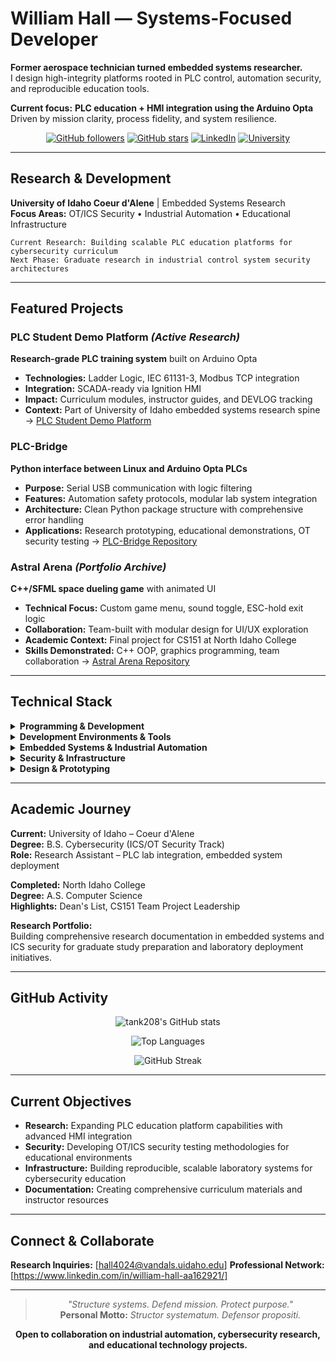 # William Hall — Systems-Focused Developer

**Former aerospace technician turned embedded systems researcher.**  
I design high-integrity platforms rooted in PLC control, automation security, and reproducible education tools.

**Current focus:** **PLC education + HMI integration using the Arduino Opta**  
Driven by mission clarity, process fidelity, and system resilience.

<div align="center">

[![GitHub followers](https://img.shields.io/github/followers/tank208?label=Followers&style=social)](https://github.com/tank208)
[![GitHub stars](https://img.shields.io/github/stars/tank208?label=Stars&style=social)](https://github.com/tank208)
[![LinkedIn](https://img.shields.io/badge/LinkedIn-Connect-blue?style=flat&logo=linkedin)](https://linkedin.com/in/your-profile)
[![University](https://img.shields.io/badge/University-Idaho%20CDA-green?style=flat&logo=graduation-cap)](https://www.uidaho.edu/)

</div>

---

## Research & Development

**University of Idaho Coeur d'Alene** | Embedded Systems Research  
**Focus Areas:** OT/ICS Security • Industrial Automation • Educational Infrastructure

```
Current Research: Building scalable PLC education platforms for cybersecurity curriculum
Next Phase: Graduate research in industrial control system security architectures
```

---

## Featured Projects

### PLC Student Demo Platform *(Active Research)*
**Research-grade PLC training system** built on Arduino Opta
- **Technologies:** Ladder Logic, IEC 61131-3, Modbus TCP integration
- **Integration:** SCADA-ready via Ignition HMI
- **Impact:** Curriculum modules, instructor guides, and DEVLOG tracking
- **Context:** Part of University of Idaho embedded systems research spine  
  → [PLC Student Demo Platform](https://github.com/tank208/plc-student-demo-platform)

### PLC-Bridge
**Python interface between Linux and Arduino Opta PLCs**
- **Purpose:** Serial USB communication with logic filtering
- **Features:** Automation safety protocols, modular lab system integration
- **Architecture:** Clean Python package structure with comprehensive error handling
- **Applications:** Research prototyping, educational demonstrations, OT security testing
  → [PLC-Bridge Repository](https://github.com/tank208/plc-bridge)  

### Astral Arena *(Portfolio Archive)*
**C++/SFML space dueling game** with animated UI
- **Technical Focus:** Custom game menu, sound toggle, ESC-hold exit logic
- **Collaboration:** Team-built with modular design for UI/UX exploration
- **Academic Context:** Final project for CS151 at North Idaho College
- **Skills Demonstrated:** C++ OOP, graphics programming, team collaboration
  → [Astral Arena Repository](https://github.com/tank208/astral-arena)

---

## Technical Stack

<details>
<summary><strong>Programming & Development</strong></summary>

**Primary Languages:**  
![Python](https://img.shields.io/badge/Python-Expert-blue?logo=python&logoColor=white)
![C++](https://img.shields.io/badge/C++-Proficient-blue?logo=cplusplus&logoColor=white)
![Bash](https://img.shields.io/badge/Bash-Advanced-green?logo=gnu-bash&logoColor=white)

**Industrial Programming:**  
![IEC 61131-3](https://img.shields.io/badge/IEC%2061131--3-Ladder%20Logic-orange)
![Structured Text](https://img.shields.io/badge/Structured%20Text-ST-orange)

</details>

<details>
<summary><strong>Development Environments & Tools</strong></summary>

**IDEs & Editors:**  
VS Code • Arduino PLC IDE • Arduino IDE • CMake • g++ • make

**Version Control & Collaboration:**  
Git • GitHub Projects • Markdown Documentation

</details>

<details>
<summary><strong>Embedded Systems & Industrial Automation</strong></summary>

**Hardware Platforms:**  
Arduino Opta • GPIO Programming • I2C Communications

**Industrial Protocols:**  
Modbus TCP • Serial Communications • SCADA Integration

**Development Tools:**  
Ignition HMI • DIN Simul8 • Circuit Documentation

</details>

<details>
<summary><strong>Security & Infrastructure</strong></summary>

**Network Security:**  
WireShark • OpenSSH • Tailscale VPN

**Containerization:**  
Docker • Linux Systems Administration

**OT/ICS Security:**  
Industrial Control System Architecture • Automation Safety Protocols

</details>

<details>
<summary><strong>Design & Prototyping</strong></summary>

**CAD & 3D Design:**  
Fusion 360 • Bambu Studio • DIN Rail Modeling • STL/3MF Layout

**Documentation:**  
Obsidian • OneNote • Technical Writing • Curriculum Development

</details>

---

## Academic Journey

**Current:** University of Idaho – Coeur d'Alene  
**Degree:** B.S. Cybersecurity (ICS/OT Security Track)  
**Role:** Research Assistant – PLC lab integration, embedded system deployment

**Completed:** North Idaho College  
**Degree:** A.S. Computer Science  
**Highlights:** Dean's List, CS151 Team Project Leadership

**Research Portfolio:**  
Building comprehensive research documentation in embedded systems and ICS security for graduate study preparation and laboratory deployment initiatives.

---

## GitHub Activity

<div align="center">

![tank208's GitHub stats](https://github-readme-stats.vercel.app/api?username=tank208&show_icons=true&theme=tokyonight&hide_border=true)

![Top Languages](https://github-readme-stats.vercel.app/api/top-langs/?username=tank208&layout=compact&theme=tokyonight&hide_border=true)

![GitHub Streak](https://github-readme-streak-stats.herokuapp.com/?user=tank208&theme=tokyonight&hide_border=true)

</div>

---

## Current Objectives

- **Research:** Expanding PLC education platform capabilities with advanced HMI integration
- **Security:** Developing OT/ICS security testing methodologies for educational environments  
- **Infrastructure:** Building reproducible, scalable laboratory systems for cybersecurity education
- **Documentation:** Creating comprehensive curriculum materials and instructor resources

---

## Connect & Collaborate

**Research Inquiries:** [hall4024@vandals.uidaho.edu]
**Professional Network:** [https://www.linkedin.com/in/william-hall-aa162921/]  


<div align="center">

---

> *"Structure systems. Defend mission. Protect purpose."*  
> **Personal Motto:** *Structor systematum. Defensor propositi.*

**Open to collaboration on industrial automation, cybersecurity research, and educational technology projects.**

</div>
